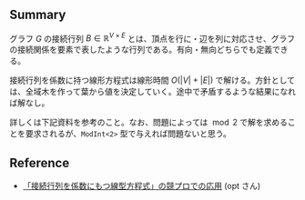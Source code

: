 ## Summary

グラフ $G$ の接続行列 $B \in \mathbb{R}^{V \times E}$ とは、頂点を行に・辺を列に対応させ、グラフの接続関係を要素で表したような行列である。有向・無向どちらでも定義できる。

接続行列を係数に持つ線形方程式は線形時間 $O(|V| + |E|)$ で解ける。方針としては、全域木を作って葉から値を決定していく。途中で矛盾するような結果になれば解なし。

詳しくは下記資料を参考のこと。なお、問題によっては $\bmod 2$ で解を求めることを要求されるが、`ModInt<2>` 型で与えれば問題ないと思う。

## Reference

- [「接続行列を係数にもつ線型方程式」の競プロでの応用](https://drive.google.com/file/d/1GYxjvoEIn_j9i9AEWP5zQ4yyCQCLysrn/view) (opt さん)